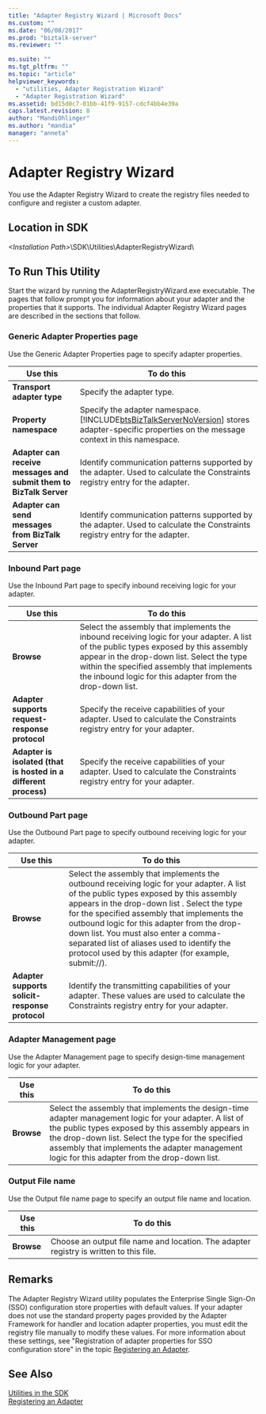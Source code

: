 ```yaml
---
title: "Adapter Registry Wizard | Microsoft Docs"
ms.custom: ""
ms.date: "06/08/2017"
ms.prod: "biztalk-server"
ms.reviewer: ""

ms.suite: ""
ms.tgt_pltfrm: ""
ms.topic: "article"
helpviewer_keywords: 
  - "utilities, Adapter Registration Wizard"
  - "Adapter Registration Wizard"
ms.assetid: bd15d0c7-01bb-41f9-9157-cdcf4bb4e39a
caps.latest.revision: 8
author: "MandiOhlinger"
ms.author: "mandia"
manager: "anneta"
---
```

# Adapter Registry Wizard
You use the Adapter Registry Wizard to create the registry files needed to configure and register a custom adapter.  

## Location in SDK  
 *\<Installation Path\>*\SDK\Utilities\AdapterRegistryWizard\  

## To Run This Utility  
 Start the wizard by running the AdapterRegistryWizard.exe executable. The pages that follow prompt you for information about your adapter and the properties that it supports. The individual Adapter Registry Wizard pages are described in the sections that follow.  

### Generic Adapter Properties page  
 Use the Generic Adapter Properties page to specify adapter properties.  


|                              Use this                              |                                                                                           To do this                                                                                           |
|--------------------------------------------------------------------|------------------------------------------------------------------------------------------------------------------------------------------------------------------------------------------------|
|                     **Transport adapter type**                     |                                                                                   Specify the adapter type.                                                                                    |
|                       **Property namespace**                       | Specify the adapter namespace. [!INCLUDE[btsBizTalkServerNoVersion](../includes/btsbiztalkservernoversion-md.md)] stores adapter-specific properties on the message context in this namespace. |
| **Adapter can receive messages and submit them to BizTalk Server** |                                  Identify communication patterns supported by the adapter. Used to calculate the Constraints registry entry for the adapter.                                   |
|         **Adapter can send messages from BizTalk Server**          |                                  Identify communication patterns supported by the adapter. Used to calculate the Constraints registry entry for the adapter.                                   |

### Inbound Part page  
 Use the Inbound Part page to specify inbound receiving logic for your adapter.  

|Use this|To do this|  
|--------------|----------------|  
|**Browse**|Select the assembly that implements the inbound receiving logic for your adapter. A list of the public types exposed by this assembly appear in the drop-down list. Select the type within the specified assembly that implements the inbound logic for this adapter from the drop-down list.|  
|**Adapter supports request-response protocol**|Specify the receive capabilities of your adapter. Used to calculate the Constraints registry entry for your adapter.|  
|**Adapter is isolated (that is hosted in a different process)**|Specify the receive capabilities of your adapter. Used to calculate the Constraints registry entry for your adapter.|  

### Outbound Part page  
 Use the Outbound Part page to specify outbound receiving logic for your adapter.  

|Use this|To do this|  
|--------------|----------------|  
|**Browse**|Select the assembly that implements the outbound receiving logic for your adapter. A list of the public types exposed by this assembly appears in the drop-down list . Select the type for the specified assembly that implements the outbound logic for this adapter from the drop-down list. You must also enter a comma-separated list of aliases used to identify the protocol used by this adapter (for example, submit://).|  
|**Adapter supports solicit-response protocol**|Identify the transmitting capabilities of your adapter. These values are used to calculate the Constraints registry entry for your adapter.|  

### Adapter Management page  
 Use the Adapter Management page to specify design-time management logic for your adapter.  

|Use this|To do this|  
|--------------|----------------|  
|**Browse**|Select the assembly that implements the design-time adapter management logic for your adapter. A list of the public types exposed by this assembly appears in the drop-down list. Select the type for the specified assembly that implements the adapter management logic for this adapter from the drop-down list.|  

### Output File name  
 Use the Output file name page to specify an output file name and location.  

|Use this|To do this|  
|--------------|----------------|  
|**Browse**|Choose an output file name and location. The adapter registry is written to this file.|  

## Remarks  
 The Adapter Registry Wizard utility populates the Enterprise Single Sign-On (SSO) configuration store properties with default values. If your adapter does not use the standard property pages provided by the Adapter Framework for handler and location adapter properties, you must edit the registry file manually to modify these values. For more information about these settings, see "Registration of adapter properties for SSO configuration store" in the topic [Registering an Adapter](../core/registering-an-adapter.md).  

## See Also  
 [Utilities in the SDK](../core/utilities-in-the-sdk.md)   
 [Registering an Adapter](../core/registering-an-adapter.md)